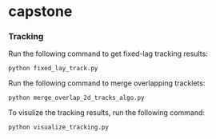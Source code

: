 # capstone
### Tracking
Run the following command to get fixed-lag tracking results:
```
python fixed_lay_track.py
```
Run the following command to merge overlapping tracklets:
```
python merge_overlap_2d_tracks_algo.py
```
To visulize the tracking results, run the following command:
```
python visualize_tracking.py
```